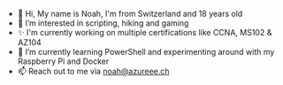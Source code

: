 - 👋 Hi, My name is Noah, I'm from Switzerland and 18 years old
- 👀 I’m interested in scripting, hiking and gaming
- ✨ I'm currently working on multiple certifications like CCNA, MS102 & AZ104
- 🌱 I’m currently learning PowerShell and experimenting around with my Raspberry Pi and Docker
- 📫 Reach out to me via noah@azureee.ch
